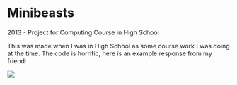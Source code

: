 # Minibeasts

2013 - Project for Computing Course in High School

This was made when I was in High School as some course work I was doing at the time.   The code is horrific, here is an example response from my friend:


![](https://user-images.githubusercontent.com/14845036/265145326-360dd768-dd07-47d8-a1db-37f9118add72.png)
